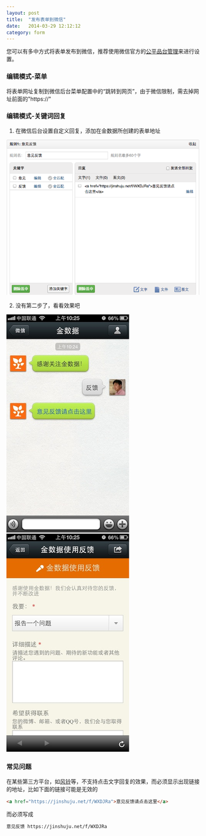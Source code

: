 ```yaml
---
layout: post
title:  "发布表单到微信"
date:   2014-03-29 12:12:12
category: form
---
```

您可以有多中方式将表单发布到微信，推荐使用微信官方的[公平品台管理](https://mp.weixin.qq.com/)来进行设置。

### 编辑模式-菜单
将表单网址复制到微信后台菜单配置中的“跳转到网页”，由于微信限制，需去掉网址前面的"https://"

### 编辑模式-关键词回复

1. 在微信后台设置自定义回复，添加在金数据所创建的表单地址

  ![](/images/weixin-edit.png)

2. 没有第二步了，看看效果吧

  ![](/images/weixin-result.jpg)![](/images/weixin-form.jpg)

### 常见问题
在某些第三方平台，如[风铃](http://fl.qq.com/)等，不支持点击文字回复的效果，而必须显示出现链接的地址，比如下面的链接可能是无效的

```html
<a href="https://jinshuju.net/f/WXDJRa">意见反馈请点击这里</a>
```
而必须写成

```html
意见反馈 https://jinshuju.net/f/WXDJRa
```

